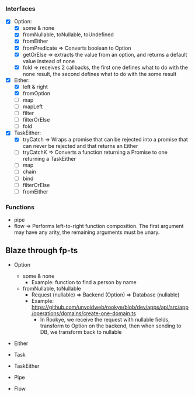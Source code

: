 ### Interfaces

- [x] Option:
  - [x] some & none
  - [x] fromNullable, toNullable, toUndefined
  - [x] fromEither
  - [x] fromPredicate => Converts boolean to Option
  - [x] getOrElse => extracts the value from an option, and returns a default value
        instead of none
  - [x] fold => receives 2 callbacks, the first one defines what to do with the none result,
        the second defines what to do with the some result
- [x] Either:
  - [x] left & right
  - [x] fromOption
  - [ ] map
  - [ ] mapLeft
  - [ ] filter
  - [ ] filterOrElse
  - [ ] fold
- [x] TaskEither:
  - [x] tryCatch => Wraps a promise that can be rejected into a promise that can never be rejected and that returns an Either
  - [ ] tryCatchK => Converts a function returning a Promise to one returning a TaskEither
  - [ ] map
  - [ ] chain
  - [ ] bind
  - [ ] filterOrElse
  - [ ] fromEither

### Functions

- pipe
- flow => Performs left-to-right function composition. The first argument may have any arity, the remaining arguments must be unary.

## Blaze through fp-ts

- Option

  - some & none
    - Example: function to find a person by name
  - fromNullable, toNullable
    - Request (nullable) => Backend (Option) => Database (nullable)
    - Example: https://github.com/unvoidweb/rookye/blob/dev/apps/api/src/app/operations/domains/create-one-domain.ts
      - In Rookye, we receive the request with nullable fields, transform to Option on the backend, then when
        sending to DB, we transform back to nullable

- Either

- Task

- TaskEither

- Pipe

- Flow
